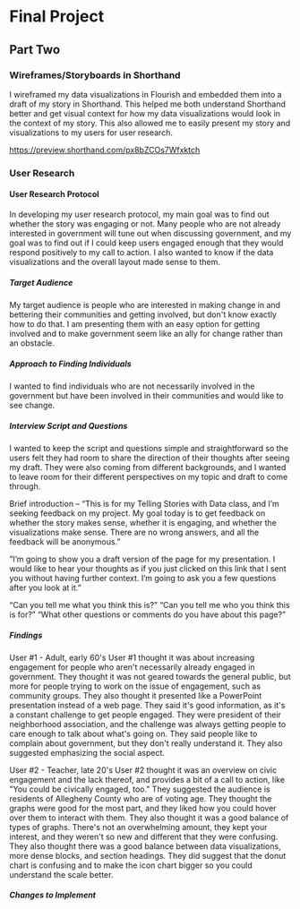 # Final Project
## Part Two
### Wireframes/Storyboards in Shorthand
I wireframed my data visualizations in Flourish and embedded them into a draft of my story in Shorthand. This helped me both understand Shorthand better and get visual context for how my data visualizations would look in the context of my story. This also allowed me to easily present my story and visualizations to my users for user research. 

https://preview.shorthand.com/px8bZCOs7Wfxktch

### User Research
#### User Research Protocol
In developing my user research protocol, my main goal was to find out whether the story was engaging or not. Many people who are not already interested in government will tune out when discussing government, and my goal was to find out if I could keep users engaged enough that they would respond positively to my call to action. I also wanted to know if the data visualizations and the overall layout made sense to them. 

##### Target Audience
My target audience is people who are interested in making change in and bettering their communities and getting involved, but don't know exactly how to do that. I am presenting them with an easy option for getting involved and to make government seem like an ally for change rather than an obstacle. 
##### Approach to Finding Individuals
I wanted to find individuals who are not necessarily involved in the government but have been involved in their communities and would like to see change. 
##### Interview Script and Questions
I wanted to keep the script and questions simple and straightforward so the users felt they had room to share the direction of their thoughts after seeing my draft. They were also coming from different backgrounds, and I wanted to leave room for their different perspectives on my topic and draft to come through. 

Brief introduction – “This is for my Telling Stories with Data class, and I’m seeking feedback on my project. My goal today is to get feedback on whether the story makes sense, whether it is engaging, and whether the visualizations make sense. There are no wrong answers, and all the feedback will be anonymous.”

”I’m going to show you a draft version of the page for my presentation. I would like to hear your thoughts as if you just clicked on this link that I sent you without having further context. I’m going to ask you a few questions after you look at it.”

“Can you tell me what you think this is?”
“Can you tell me who you think this is for?”
“What other questions or comments do you have about this page?”

##### Findings
User #1 - Adult, early 60's
User #1 thought it was about increasing engagement for people who aren't necessarily already engaged in government. They thought it was not geared towards the general public, but more for people trying to work on the issue of engagement, such as community groups. They also thought it presented like a PowerPoint presentation instead of a web page. They said it's good information, as it's a constant challenge to get people engaged. They were president of their neighborhood association, and the challenge was always getting people to care enough to talk about what's going on. They said people like to complain about government, but they don't really understand it. They also suggested emphasizing the social aspect. 

User #2 - Teacher, late 20's
User #2 thought it was an overview on civic engagement and the lack thereof, and provides a bit of a call to action, like "You could be civically engaged, too." They suggested the audience is residents of Allegheny County who are of voting age. They thought the graphs were good for the most part, and they liked how you could hover over them to interact with them. They also thought it was a good balance of types of graphs. There's not an overwhelming amount, they kept your interest, and they weren't so new and different that they were confusing. They also thought there was a good balance between data visualizations, more dense blocks, and section headings. They did suggest that the donut chart is confusing and to make the icon chart bigger so you could understand the scale better. 
##### Changes to Implement
